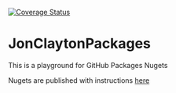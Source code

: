 [![Coverage Status](https://coveralls.io/repos/github/JonClayton/JonClaytonPackages/badge.svg?branch=main)](https://coveralls.io/github/JonClayton/JonClaytonPackages?branch=main)

# JonClaytonPackages
This is a playground for GitHub Packages Nugets

Nugets are published with instructions [here](https://help.github.com/en/packages/using-github-packages-with-your-projects-ecosystem/configuring-dotnet-cli-for-use-with-github-packages#publishing-a-package)
